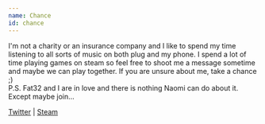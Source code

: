 ```yaml
---
name: Chance
id: chance
---
```

I'm not a charity or an insurance company and I like to spend my time listening to all sorts of music on both plug and my phone. I spend a lot of time playing games on steam so feel free to shoot me a message sometime and maybe we can play together. If you are unsure about me, take a chance ;)  
P.S. Fat32 and I are in love and there is nothing Naomi can do about it. Except maybe join...

[Twitter](https://twitter.com/Cal_TakeaChance) | [Steam](https://steamcommunity.com/id/TastyChance)